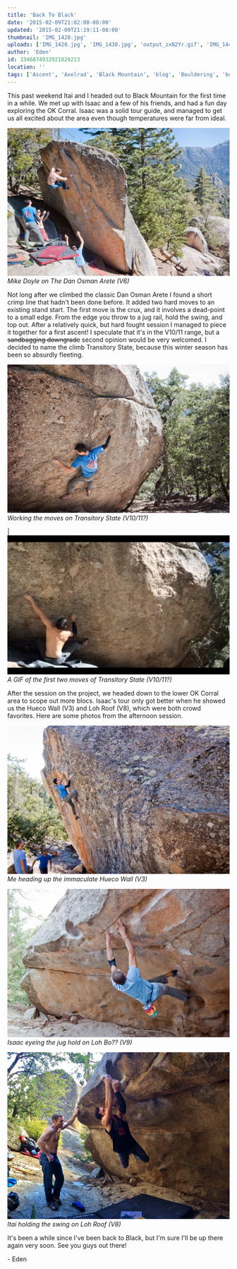 ```yaml
---
title: 'Back To Black'
date: '2015-02-09T21:02:00-08:00'
updated: '2015-02-09T21:19:11-08:00'
thumbnail: 'IMG_1420.jpg'
uploads: ['IMG_1420.jpg', 'IMG_1430.jpg', 'output_zxN2Yr.gif', 'IMG_1447.jpg', 'IMG_1476.jpg', 'IMG_5312.JPG']
author: 'Eden'
id: 3346874932921829213
location: ''
tags: ['Ascent', 'Axelrad', 'Black Mountain', 'blog', 'Bouldering', 'boulders', 'California', 'Climbing', 'Eden', 'First', 'Five Ten', 'highball', 'Itai', 'Mountain', 'Rock']
---
```


This past weekend Itai and I headed out to Black Mountain for the first time in a while. We met up with Isaac and a few of his friends, and had a fun day exploring the OK Corral. Isaac was a solid tour guide, and managed to get us all excited about the area even though temperatures were far from ideal.

![image alt](uploads/IMG_1420.jpg)*Mike Doyle on The Dan Osman Arete (V6)*

Not long after we climbed the classic Dan Osman Arete I found a short crimp line that hadn't been done before. It added two hard moves to an existing stand start. The first move is the crux, and it involves a dead-point to a small edge. From the edge you throw to a jug rail, hold the swing, and top out. After a relatively quick, but hard fought session I managed to piece it together for a first ascent! I speculate that it's in the V10/11 range, but a ~~sandbagging downgrade~~ second opinion would be very welcomed. I decided to name the climb Transitory State, because this winter season has been so absurdly fleeting.

![image alt](uploads/IMG_1430.jpg)*Working the moves on Transitory State (V10/11?)*

| ![image alt](uploads/output_zxN2Yr.gif)*A GIF of the first two moves of Transitory State (V10/11?)*

After the session on the project, we headed down to the lower OK Corral area to scope out more blocs. Isaac's tour only got better when he showed us the Hueco Wall (V3) and Loh Roof (V8), which were both crowd favorites. Here are some photos from the afternoon session.

![image alt](uploads/IMG_1447.jpg)*Me heading up the immaculate Hueco Wall (V3)*

![image alt](uploads/IMG_1476.jpg)*Isaac eyeing the jug hold on Loh Bo?? (V9)*

![image alt](uploads/IMG_5312.JPG)*Itai holding the swing on Loh Roof (V8)*

It's been a while since I've been back to Black, but I'm sure I'll be up there again very soon. See you guys out there!

\- Eden
